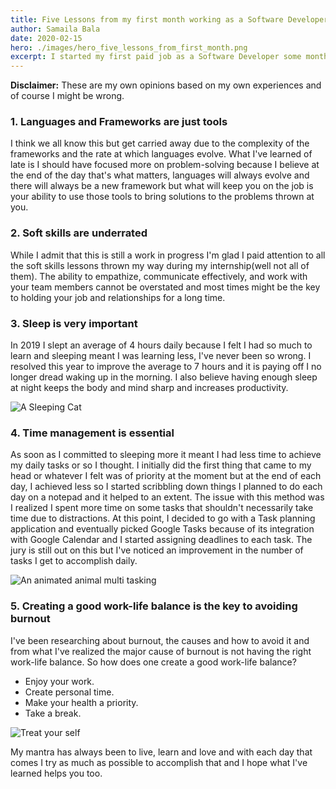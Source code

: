 ```yaml
---
title: Five Lessons from my first month working as a Software Developer
author: Samaila Bala
date: 2020-02-15
hero: ./images/hero_five_lessons_from_first_month.png
excerpt: I started my first paid job as a Software Developer some months ago and these are my major takeaways from my first month...
---
```


**Disclaimer:** These are my own opinions based on my own experiences and of course I might be wrong.

### 1. Languages and Frameworks are just tools

I think we all know this but get carried away due to the complexity of the frameworks and the rate at which languages evolve. What I've learned of late is I should have focused more on problem-solving because I believe at the end of the day that's what matters, languages will always evolve and there will always be a new framework but what will keep you on the job is your ability to use those tools to bring solutions to the problems thrown at you.

### 2. Soft skills are underrated

While I admit that this is still a work in progress I'm glad I paid attention to all the soft skills lessons thrown my way during my internship(well not all of them). The ability to empathize, communicate effectively, and work with your team members cannot be overstated and most times might be the key to holding your job and relationships for a long time.

### 3. Sleep is very important

In 2019 I slept an average of 4 hours daily because I felt I had so much to learn and sleeping meant I was learning less, I've never been so wrong. I resolved this year to improve the average to 7 hours and it is paying off I no longer dread waking up in the morning. I also believe having enough sleep at night keeps the body and mind sharp and increases productivity.

<div className="Image__Small">
  <img
    src="https://media.giphy.com/media/8rEWYweSplFGF7Z8sd/giphy.gif"
    title="A Sleeping Cat"
    alt="A Sleeping Cat"
  />
</div>

### 4. Time management is essential

As soon as I committed to sleeping more it meant I had less time to achieve my daily tasks or so I thought. I initially did the first thing that came to my head or whatever I felt was of priority at the moment but at the end of each day, I achieved less so I started scribbling down things I planned to do each day on a notepad and it helped to an extent. The issue with this method was I realized I spent more time on some tasks that shouldn't necessarily take time due to distractions. At this point, I decided to go with a Task planning application and eventually picked Google Tasks because of its integration with Google Calendar and I started assigning deadlines to each task. The jury is still out on this but I've noticed an improvement in the number of tasks I get to accomplish daily.

<div className="Image__Small">
  <img
    src="https://media.giphy.com/media/lfgz0Dl40JWrkYgHoF/giphy.gif"
    title=""
    alt="An animated animal multi tasking"
  />
</div>

### 5. Creating a good work-life balance is the key to avoiding burnout

I've been researching about burnout, the causes and how to avoid it and from what I've realized the major cause of burnout is not having the right work-life balance.
So how does one create a good work-life balance?

- Enjoy your work.
- Create personal time.
- Make your health a priority.
- Take a break.

<div className="Image__Small">
  <img
    src="https://media.giphy.com/media/aptJIZbitjf2g/giphy.gif"
    title=""
    alt="Treat your self"
  />
</div>

My mantra has always been to live, learn and love and with each day that comes I try as much as possible to accomplish that and I hope what I've learned helps you too.
